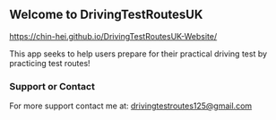 ## Welcome to DrivingTestRoutesUK

https://chin-hei.github.io/DrivingTestRoutesUK-Website/

This app seeks to help users prepare for their practical driving test by practicing test routes!

### Support or Contact

For more support contact me at: drivingtestroutes125@gmail.com
